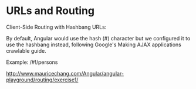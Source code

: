 # URLs and Routing

Client-Side Routing with Hashbang URLs: 

By default, Angular
would use the hash (#) character but we configured it to use the hashbang instead, following Google's Making AJAX applications crawlable guide.

Example: /#!/persons

http://www.mauricechang.com/Angular/angular-playground/routing/exercise1/